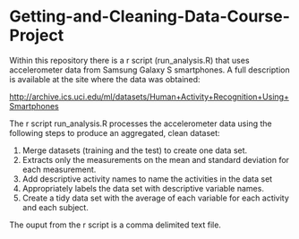 # Getting-and-Cleaning-Data-Course-Project
Within this repository there is a r script (run_analysis.R) that uses accelerometer data from Samsung Galaxy S smartphones. A full description is available at the site where the data was obtained:

http://archive.ics.uci.edu/ml/datasets/Human+Activity+Recognition+Using+Smartphones

The r script run_analysis.R processes the accelerometer data using the following steps to produce an aggregated, clean dataset:
1. Merge datasets (training and the test) to create one data set.
2. Extracts only the measurements on the mean and standard deviation for each measurement. 
3. Add descriptive activity names to name the activities in the data set
4. Appropriately labels the data set with descriptive variable names. 
5. Create a tidy data set with the average of each variable for each activity and each subject.

The ouput from the r script is a comma delimited text file.

